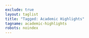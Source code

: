 ```yaml
---
exclude: true
layout: taglist
title: "Tagged: Academic Highlights"
tagname: academic-highlights
robots: noindex
---
```

